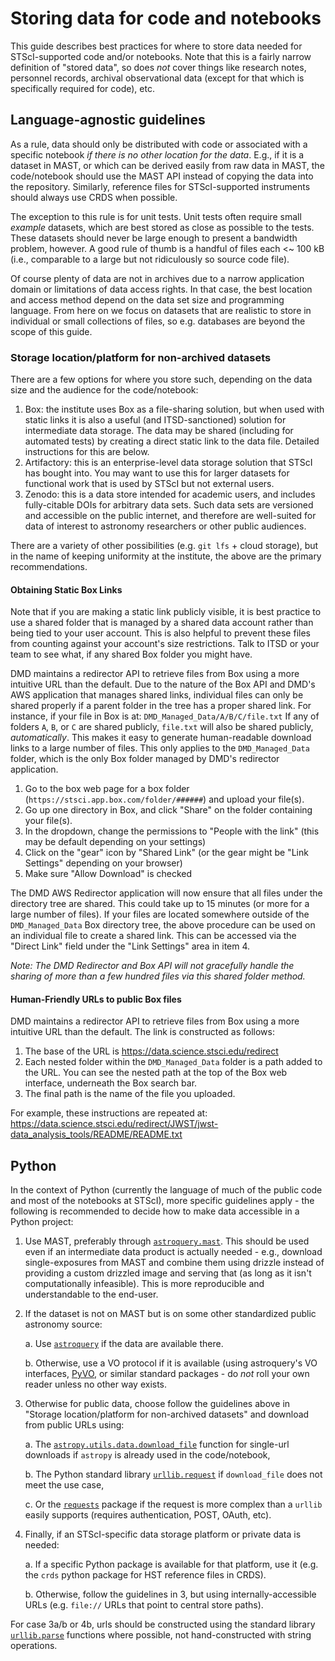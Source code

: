 # Storing data for code and notebooks

This guide describes best practices for where to store data needed for
STScI-supported code and/or notebooks. Note that this is a fairly narrow
definition of "stored data", so does *not* cover things like research notes,
personnel records,  archival observational data (except for that which is
specifically required for code), etc.

## Language-agnostic guidelines

As a rule, data should only be distributed with code or associated with a
specific notebook *if there is no other location for the data*.  E.g., if it is
a dataset in MAST, or which can be derived easily from raw data in MAST, the
code/notebook should use the MAST API instead of copying the data into the
repository.  Similarly, reference files for STScI-supported instruments should
always use CRDS when possible.

The exception to this rule is for unit tests. Unit tests often require small
*example* datasets, which are best stored as close as possible to the tests.
These datasets should never be large enough to present a bandwidth problem,
however. A good rule of thumb is a handful of files each <~ 100 kB (i.e.,
comparable to a large but not ridiculously so source code file).

Of course plenty of data are not in archives due to a narrow application domain
or limitations of data access rights. In that case, the best location and access
method depend on the data set size and programming language.  From here on we
focus on datasets that are realistic to store in individual or small collections
of files, so e.g. databases are beyond the scope of this guide.

### Storage location/platform for non-archived datasets

There are a few options for where you store such, depending on the data size and
the audience for the code/notebook:

1. Box: the institute uses Box as a file-sharing solution, but when used with
   static links it is also a useful (and ITSD-sanctioned) solution for
   intermediate data storage. The data may be shared (including for automated 
   tests) by creating a direct static link to the data file. Detailed 
   instructions for this are below.
2. Artifactory: this is an enterprise-level data storage solution that STScI has
   bought into.  You may want to use this for larger datasets for functional work 
   that is used by STScI but not external users.
3. Zenodo: this is a data store intended for academic users, and includes
   fully-citable DOIs for arbitrary data sets. Such data sets are versioned and
   accessible on the public internet, and therefore are well-suited for data of
   interest to astronomy researchers or other public audiences.

There are a variety of other possibilities (e.g. `git lfs` + cloud storage),
but in the name of keeping uniformity at the institute, the above are the
primary recommendations.


#### Obtaining Static Box Links

Note that if you are making a static link publicly visible, it is best practice
to use a shared folder that is managed by a shared data account rather than
being tied to your user account.  This is also helpful to prevent these files
from counting against your account's size restrictions.  Talk to ITSD or your 
team to see what, if any shared Box folder you might have.

DMD maintains a redirector API to retrieve files from Box using a more intuitive URL than the default. Due to the nature of the Box API and DMD's AWS application that manages shared links, individual files can only be shared properly if a parent folder in the tree has a proper shared link. For instance, if your file in Box is at:
`DMD_Managed_Data/A/B/C/file.txt`
If any of folders `A`, `B`, or `C` are shared publicly, `file.txt` will also be shared publicly, *automatically*. This makes it easy to generate human-readable download links to a large number of files. 
This only applies to the `DMD_Managed_Data` folder, which is the only Box folder managed by DMD's redirector application. 


1. Go to the box web page for a box folder 
   (`https://stsci.app.box.com/folder/######`) and upload your file(s).
2. Go up one directory in Box, and click "Share" on the folder containing your file(s).
3. In the dropdown, change the permissions to "People with the link" (this may be default depending on your settings)
4. Click on the "gear" icon by "Shared Link" (or the gear might be "Link Settings" depending on your browser)
5. Make sure "Allow Download" is checked
   
The DMD AWS Redirector application will now ensure that all files under the directory tree are shared. This could take up to 15 minutes (or more for a large number of files). If your files are located somewhere outside of the `DMD_Managed_Data` Box directory tree, the above procedure can be used on an individual file to create a shared link. This can be accessed via the "Direct Link" field under the "Link Settings" area in item 4. 

*Note: The DMD Redirector and Box API will not gracefully handle the sharing of more than a few hundred files via this shared folder method.*


#### Human-Friendly URLs to public Box files
DMD maintains a redirector API to retrieve files from Box using a more intuitive URL than the default. The link is constructed as follows:

1. The base of the URL is https://data.science.stsci.edu/redirect
2. Each nested folder within the `DMD_Managed_Data` folder is a path added to the URL. You can see the nested path at the top of the Box web interface, underneath the Box search bar.
3. The final path is the name of the file you uploaded. 

For example, these instructions are repeated at: https://data.science.stsci.edu/redirect/JWST/jwst-data_analysis_tools/README/README.txt


## Python

In the context of Python (currently the language of much of the public code and
most of the notebooks at STScI), more specific guidelines apply - the following
is recommended to decide how to make data accessible in a Python project:

1. Use MAST, preferably through [`astroquery.mast`](https://astroquery.readthedocs.io/en/latest/mast/mast.html).
   This should be used even if an intermediate data product is actually needed -
   e.g., download single-exposures from MAST and combine them using drizzle
   instead of providing a custom drizzled image and serving that (as long as it
   isn't computationally infeasible).  This is more reproducible and
   understandable to the end-user.

2. If the dataset is not on MAST but is on some other standardized public
   astronomy source:

   a. Use [`astroquery`](https://astroquery.readthedocs.io/en/latest/) if the
      data are available there.

   b. Otherwise, use a VO protocol if it is available (using astroquery's VO
      interfaces, [PyVO](https://pyvo.readthedocs.io/en/latest/), or similar
      standard packages - do *not* roll your own reader unless no other way
      exists.

3. Otherwise for public data, choose follow the guidelines above in "Storage
   location/platform for non-archived datasets" and download from public URLs
   using:

   a. The
      [`astropy.utils.data.download_file`](http://docs.astropy.org/en/stable/api/astropy.utils.data.download_file.html)
      function for single-url downloads if `astropy` is already used in the
      code/notebook,

   b. The Python standard library
      [`urllib.request`](https://docs.python.org/3/library/urllib.request.html)
      if `download_file` does not meet the use case,

   c. Or the [`requests`](http://docs.python-requests.org/en/master/) package if
      the request is more complex than a `urllib` easily supports (requires
      authentication, POST, OAuth, etc).

4. Finally, if an STScI-specific data storage platform or private data is needed:

   a. If a specific Python package is available for that platform, use it (e.g.
      the `crds` python package for HST reference files in CRDS).

   b. Otherwise, follow the guidelines in 3, but using internally-accessible
      URLs (e.g. ``file://`` URLs that point to central store paths).

For case 3a/b or 4b, urls should be constructed using the standard library
[`urllib.parse`](https://docs.python.org/3/library/urllib.parse.html#module-urllib.parse)
functions where possible, not hand-constructed with string operations.
